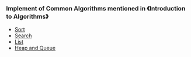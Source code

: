 ### Implement of Common Algorithms mentioned in 《Introduction to Algorithms》

* [Sort](https://github.com/jiangxq18/leetcode/blob/master/Introduction-of-Algorithms/sort/README.md)
* [Search](https://github.com/jiangxq18/leetcode/blob/master/Introduction-of-Algorithms/search/README.md)
* [List](https://github.com/jiangxq18/leetcode/blob/master/Introduction-of-Algorithms/list/README.md)
* [Heap and Queue](https://github.com/jiangxq18/leetcode/blob/master/Introduction-of-Algorithms/heap-and-queue/README.md)